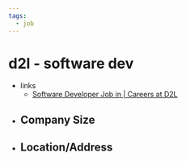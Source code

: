 ```yaml
---
tags:
  - job
---
```

# d2l - software dev 
- links
	- [Software Developer Job in | Careers at D2L](https://www.d2l.com/careers/jobs/software-developer/2154687/?gh_src=f4a10f351us)
- Company Size
	- 
- Location/Address
	- 
